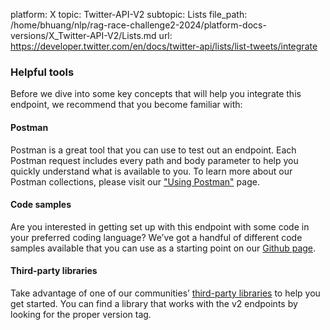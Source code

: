 platform: X
topic: Twitter-API-V2
subtopic: Lists
file_path: /home/bhuang/nlp/rag-race-challenge2-2024/platform-docs-versions/X_Twitter-API-V2/Lists.md
url: https://developer.twitter.com/en/docs/twitter-api/lists/list-tweets/integrate


### Helpful tools

Before we dive into some key concepts that will help you integrate this endpoint, we recommend that you become familiar with:

#### Postman

Postman is a great tool that you can use to test out an endpoint. Each Postman request includes every path and body parameter to help you quickly understand what is available to you. To learn more about our Postman collections, please visit our ["Using Postman"](https://developer.twitter.com/en/docs/tools-and-libraries/using-postman) page. 

#### Code samples

Are you interested in getting set up with this endpoint with some code in your preferred coding language? We’ve got a handful of different code samples available that you can use as a starting point on our [Github page](https://github.com/twitterdev/Twitter-API-v2-sample-code).

#### Third-party libraries

Take advantage of one of our communities’ [third-party libraries](https://developer.twitter.com/en/docs/twitter-api/tools-and-libraries) to help you get started. You can find a library that works with the v2 endpoints by looking for the proper version tag.